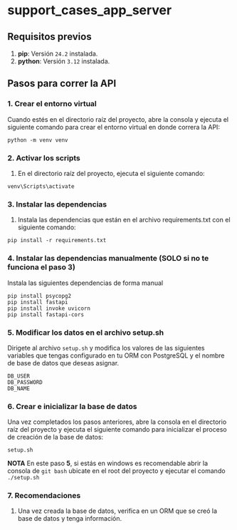 # support_cases_app_server

## Requisitos previos

1. **pip**: Versión `24.2` instalada.
2. **python**: Versión `3.12` instalada.

## Pasos para correr la API

### 1. Crear el entorno virtual

Cuando estés en el directorio raíz del proyecto, abre la consola y ejecuta el siguiente comando para crear el entorno virtual en donde correra la API:
```
python -m venv venv
```

### 2. Activar los scripts
1. En el directorio raíz del proyecto, ejecuta el siguiente comando:
```
venv\Scripts\activate
```

### 3. Instalar las dependencias
1. Instala las dependencias que están en el archivo requirements.txt con el siguiente comando: 
```
pip install -r requirements.txt
```

### 4. Instalar las dependencias manualmente (SOLO si no te funciona el paso 3)
Instala las siguientes dependencias de forma manual
```
pip install psycopg2
pip install fastapi
pip install invoke uvicorn
pip install fastapi-cors
``` 

### 5. Modificar los datos en el archivo setup.sh
Dirigete al archivo `setup.sh` y modifica los valores de las siguientes variables que tengas configurado en tu ORM con PostgreSQL y el nombre de base de datos que deseas asignar.
```
DB_USER
DB_PASSWORD
DB_NAME
```

### 6. Crear e inicializar la base de datos
Una vez completados los pasos anteriores, abre la consola en el directorio raíz del proyecto y ejecuta el siguiente comando para inicializar el proceso de creación de la base de datos:
```
setup.sh
```
**NOTA**
En este paso **5**, si estás en windows es recomendable abrir la consola de `git bash` ubicate en el root del proyecto y ejecutar el comando `./setup.sh`


### 7. Recomendaciones
1. Una vez creada la base de datos, verifica en un ORM que se creó la base de datos y tenga información.